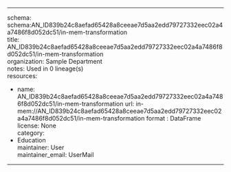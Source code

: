 


---  
schema: schema:AN_ID839b24c8aefad65428a8ceeae7d5aa2edd79727332eec02a4a7486f8d052dc51/in-mem-transformation  
title: AN_ID839b24c8aefad65428a8ceeae7d5aa2edd79727332eec02a4a7486f8d052dc51/in-mem-transformation  
organization: Sample Department  
notes: Used in 0 lineage(s)  
resources:  
  - name: AN_ID839b24c8aefad65428a8ceeae7d5aa2edd79727332eec02a4a7486f8d052dc51/in-mem-transformation 
    url: in-mem://AN_ID839b24c8aefad65428a8ceeae7d5aa2edd79727332eec02a4a7486f8d052dc51/in-mem-transformation 
    format : DataFrame  
license: None  
category:
  - Education  
maintainer: User  
maintainer_email: UserMail  
---